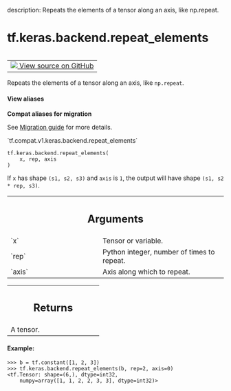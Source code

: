 description: Repeats the elements of a tensor along an axis, like np.repeat.

<div itemscope itemtype="http://developers.google.com/ReferenceObject">
<meta itemprop="name" content="tf.keras.backend.repeat_elements" />
<meta itemprop="path" content="Stable" />
</div>

# tf.keras.backend.repeat_elements

<!-- Insert buttons and diff -->

<table class="tfo-notebook-buttons tfo-api nocontent" align="left">
<td>
  <a target="_blank" href="https://github.com/tensorflow/tensorflow/blob/r2.3/tensorflow/python/keras/backend.py#L3043-L3102">
    <img src="https://www.tensorflow.org/images/GitHub-Mark-32px.png" />
    View source on GitHub
  </a>
</td>
</table>



Repeats the elements of a tensor along an axis, like `np.repeat`.

<section class="expandable">
  <h4 class="showalways">View aliases</h4>
  <p>
<b>Compat aliases for migration</b>
<p>See
<a href="https://www.tensorflow.org/guide/migrate">Migration guide</a> for
more details.</p>
<p>`tf.compat.v1.keras.backend.repeat_elements`</p>
</p>
</section>

<pre class="devsite-click-to-copy prettyprint lang-py tfo-signature-link">
<code>tf.keras.backend.repeat_elements(
    x, rep, axis
)
</code></pre>



<!-- Placeholder for "Used in" -->

If `x` has shape `(s1, s2, s3)` and `axis` is `1`, the output
will have shape `(s1, s2 * rep, s3)`.

<!-- Tabular view -->
 <table class="responsive fixed orange">
<colgroup><col width="214px"><col></colgroup>
<tr><th colspan="2"><h2 class="add-link">Arguments</h2></th></tr>

<tr>
<td>
`x`
</td>
<td>
Tensor or variable.
</td>
</tr><tr>
<td>
`rep`
</td>
<td>
Python integer, number of times to repeat.
</td>
</tr><tr>
<td>
`axis`
</td>
<td>
Axis along which to repeat.
</td>
</tr>
</table>



<!-- Tabular view -->
 <table class="responsive fixed orange">
<colgroup><col width="214px"><col></colgroup>
<tr><th colspan="2"><h2 class="add-link">Returns</h2></th></tr>
<tr class="alt">
<td colspan="2">
A tensor.
</td>
</tr>

</table>



#### Example:


```
>>> b = tf.constant([1, 2, 3])
>>> tf.keras.backend.repeat_elements(b, rep=2, axis=0)
<tf.Tensor: shape=(6,), dtype=int32,
    numpy=array([1, 1, 2, 2, 3, 3], dtype=int32)>
```
